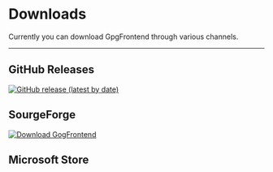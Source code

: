 # Downloads

Currently you can download GpgFrontend through various channels.

---

## GitHub Releases

[![GitHub release (latest by date)](https://img.shields.io/github/downloads/saturneric/GpgFrontend/latest/total?style=for-the-badge)](https://github.com/saturneric/GpgFrontend/releases/latest)

## SourgeForge

[![Download GogFrontend](https://a.fsdn.com/con/app/sf-download-button)](https://sourceforge.net/projects/gpgfrontend/files/latest/download)

## Microsoft Store

<ms-store-badge productid="9NH716MQK2B5" size="small"></ms-store-badge>